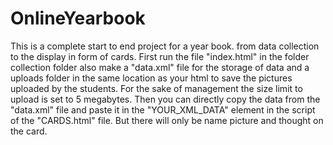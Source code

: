 # OnlineYearbook
This is a complete start to end project for a year book. from data collection to the display in form of cards.
First run the file "index.html" in the folder collection folder also make a "data.xml" file for the storage of data and a uploads folder in the same location as your html to save the pictures uploaded by the students. For the sake of management the size limit to upload is set to 5 megabytes.
Then you can directly copy the data from the "data.xml" file and paste it in the "YOUR_XML_DATA" element in the script of the "CARDS.html" file.
But there will only be name picture and thought on the card.
